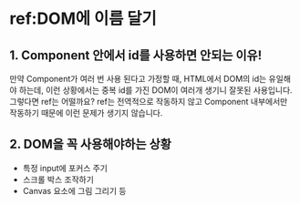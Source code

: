 # ref:DOM에 이름 달기
## 1. Component 안에서 id를 사용하면 안되는 이유!
만약 Component가 여러 번 사용 된다고 가정할 때, HTML에서 DOM의 id는 유일해야 하는데, 이런 상황에서는 중복 id를 가진 DOM이 여러개 생기니 잘못된 사용입니다.      
그렇다면 ref는 어떨까요? ref는 전역적으로 작동하지 않고 Component 내부에서만 작동하기 때문에 이런 문제가 생기지 않습니다.

## 2. DOM을 꼭 사용해야하는 상황
- 특정 input에 포커스 주기
- 스크롤 박스 조작하기
- Canvas 요소에 그림 그리기 등